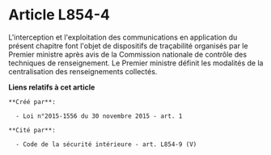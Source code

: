 # Article L854-4

L'interception et l'exploitation des communications en application du présent chapitre font l'objet de dispositifs de
traçabilité organisés par le Premier ministre après avis de la Commission nationale de contrôle des techniques de
renseignement. Le Premier ministre définit les modalités de la centralisation des renseignements collectés.

**Liens relatifs à cet article**

	**Créé par**:

	  - Loi n°2015-1556 du 30 novembre 2015 - art. 1

	**Cité par**:

	  - Code de la sécurité intérieure - art. L854-9 (V)
